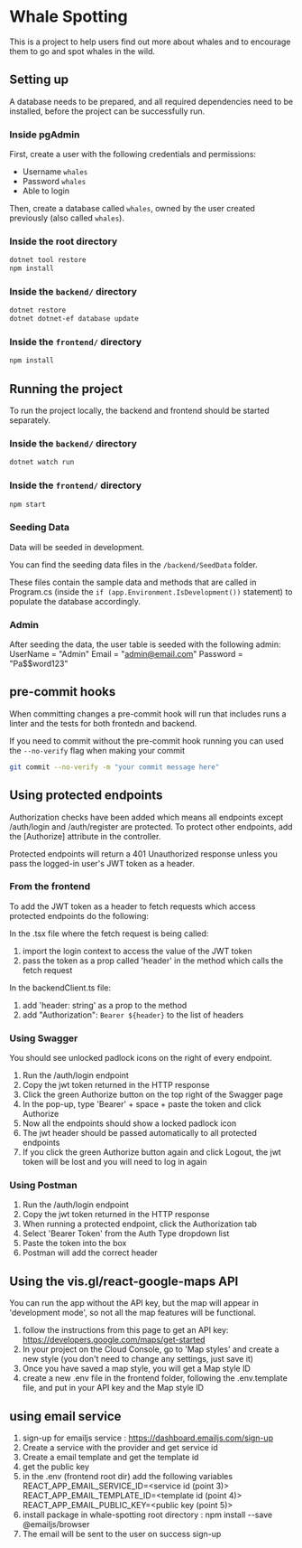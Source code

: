 # Whale Spotting

This is a project to help users find out more about whales and to encourage them to go and spot whales in the wild.

## Setting up

A database needs to be prepared, and all required dependencies need to be installed, before the project can be successfully run.

### Inside pgAdmin

First, create a user with the following credentials and permissions:

- Username `whales`
- Password `whales`
- Able to login

Then, create a database called `whales`, owned by the user created previously (also called `whales`).

### Inside the root directory

```bash
dotnet tool restore
npm install
```

### Inside the `backend/` directory

```bash
dotnet restore
dotnet dotnet-ef database update
```

### Inside the `frontend/` directory

```bash
npm install
```

## Running the project

To run the project locally, the backend and frontend should be started separately.

### Inside the `backend/` directory

```bash
dotnet watch run
```

### Inside the `frontend/` directory

```bash
npm start
```

### Seeding Data

Data will be seeded in development.

You can find the seeding data files in the `/backend/SeedData` folder.

These files contain the sample data and methods that are called in Program.cs (inside the `if (app.Environment.IsDevelopment())` statement) to populate the database accordingly.

### Admin

After seeding the data, the user table is seeded with the following admin:
UserName = "Admin"
Email = "admin@email.com"
Password = "Pa$$word123"

## pre-commit hooks

When committing changes a pre-commit hook will run that includes runs a linter and the tests for both frontedn and backend.

If you need to commit without the pre-commit hook running you can used the `--no-verify` flag when making your commit

```bash
git commit --no-verify -m "your commit message here"
```

## Using protected endpoints

Authorization checks have been added which means all endpoints except /auth/login and /auth/register are protected. To protect other endpoints, add the [Authorize] attribute in the controller.

Protected endpoints will return a 401 Unauthorized response unless you pass the logged-in user's JWT token as a header.

### From the frontend

To add the JWT token as a header to fetch requests which access protected endpoints do the following:

In the .tsx file where the fetch request is being called:

1. import the login context to access the value of the JWT token
2. pass the token as a prop called 'header' in the method which calls the fetch request

In the backendClient.ts file:

1. add 'header: string' as a prop to the method
2. add "Authorization": `Bearer ${header}` to the list of headers

### Using Swagger

You should see unlocked padlock icons on the right of every endpoint.

1. Run the /auth/login endpoint
2. Copy the jwt token returned in the HTTP response
3. Click the green Authorize button on the top right of the Swagger page
4. In the pop-up, type 'Bearer' + space + paste the token and click Authorize
5. Now all the endpoints should show a locked padlock icon
6. The jwt header should be passed automatically to all protected endpoints
7. If you click the green Authorize button again and click Logout, the jwt token will be lost and you will need to log in again

### Using Postman

1. Run the /auth/login endpoint
2. Copy the jwt token returned in the HTTP response
3. When running a protected endpoint, click the Authorization tab
4. Select 'Bearer Token' from the Auth Type dropdown list
5. Paste the token into the box
6. Postman will add the correct header

## Using the vis.gl/react-google-maps API

You can run the app without the API key, but the map will appear in 'development mode', so not all the map features will be functional.

1. follow the instructions from this page to get an API key: https://developers.google.com/maps/get-started
2. In your project on the Cloud Console, go to 'Map styles' and create a new style (you don't need to change any settings, just save it)
3. Once you have saved a map style, you will get a Map style ID
4. create a new .env file in the frontend folder, following the .env.template file, and put in your API key and the Map style ID


## using email service

1. sign-up for emailjs service : https://dashboard.emailjs.com/sign-up
2. Create a service with the provider and get service id
3. Create a email template and get the template id
4. get the public key
5. in the .env (frontend root dir) add the following variables
   REACT_APP_EMAIL_SERVICE_ID=<service id (point 3)>
   REACT_APP_EMAIL_TEMPLATE_ID=<template id (point 4)>
   REACT_APP_EMAIL_PUBLIC_KEY=<public key (point 5)>
6. install package in whale-spotting root directory : npm install --save @emailjs/browser
7. The email will be sent to the user on success sign-up